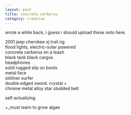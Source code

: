 ```yaml
---
layout: post
title: concrete cerberus
category: creative
---
```


wrote a while back, i guess i should upload these onto here. 

2001 jeep cherokee xj trail rig  
flood lights, electric-solar powered  
concrete cerberus on a leash  
black tank black cargos  
headphones  
solid rugged slip on boots  
metal face  
siiiiilver surfer  
double edged sword. crystal +  
chrome metal alloy star studded belt  
  
self actualizing  
  
+_must learn to grow algae